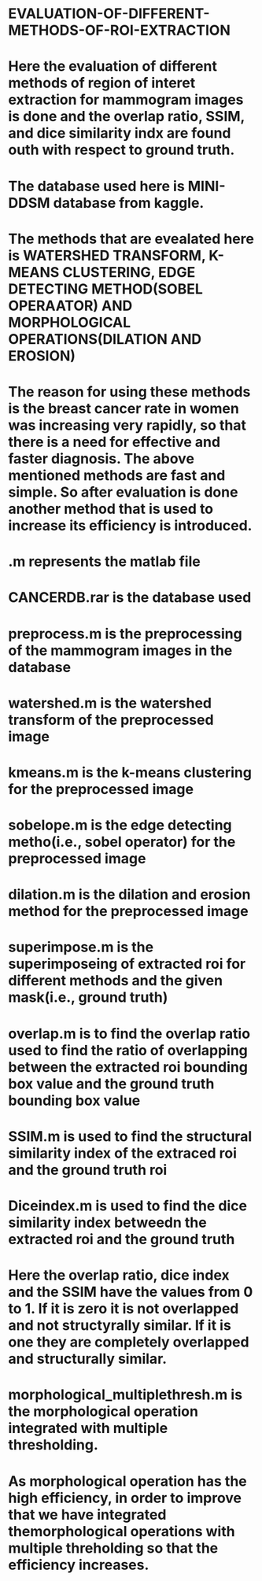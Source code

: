 # EVALUATION-OF-DIFFERENT-METHODS-OF-ROI-EXTRACTION
# Here the evaluation of different methods of region of interet extraction for mammogram images is done and the overlap ratio, SSIM, and dice similarity indx are found outh with respect to ground truth. 
# The database used here is MINI-DDSM database from kaggle. 
# The methods that are evealated here is WATERSHED TRANSFORM, K-MEANS CLUSTERING, EDGE DETECTING METHOD(SOBEL OPERAATOR) AND MORPHOLOGICAL OPERATIONS(DILATION AND EROSION)
# The reason for using these methods is the breast cancer rate in women was increasing very rapidly, so that there is a need for effective and faster diagnosis. The above mentioned methods are fast and simple. So after evaluation is done another method that is used to increase its efficiency is introduced.
# .m represents the matlab file
# CANCERDB.rar is the database used
# preprocess.m is the preprocessing of the mammogram images in the database
# watershed.m is the watershed transform of the preprocessed image
# kmeans.m is the k-means clustering for the preprocessed image
# sobelope.m is the edge detecting metho(i.e., sobel operator) for the preprocessed image
# dilation.m is the dilation and erosion method for the preprocessed image
# superimpose.m is the superimposeing of extracted roi for different methods and the given mask(i.e., ground truth)
# overlap.m is to find the overlap ratio used to find the ratio of overlapping between the extracted roi bounding box value and the ground truth bounding box value
# SSIM.m is used to find the structural similarity index of the extraced roi and the ground truth roi
# Diceindex.m is used to find the dice similarity index betweedn the extracted roi and the ground truth
# Here the overlap ratio, dice index and the SSIM have the values from 0 to 1. If it is zero it is not overlapped and not structyrally similar. If it is one they are completely overlapped and structurally similar. 
# morphological_multiplethresh.m is the morphological operation integrated with multiple thresholding. 
# As morphological operation has the high efficiency, in order to improve that we have integrated themorphological operations with multiple threholding so that the efficiency increases.
